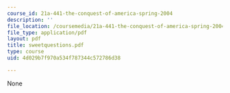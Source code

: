 ```yaml
---
course_id: 21a-441-the-conquest-of-america-spring-2004
description: ''
file_location: /coursemedia/21a-441-the-conquest-of-america-spring-2004/4d029b7f970a534f787344c572786d38_sweetquestions.pdf
file_type: application/pdf
layout: pdf
title: sweetquestions.pdf
type: course
uid: 4d029b7f970a534f787344c572786d38

---
```

None